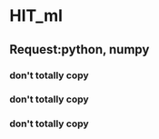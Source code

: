 # HIT_ml

## Request:python, numpy

### don't totally copy
### don't totally copy
### don't totally copy
